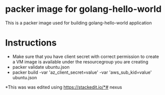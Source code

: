 # packer image for golang-hello-world
This is a packer image used for building golang-hello-world application
# Instructions

 - Make sure that you have client secret with correct permission to  create a VM image is available under the resourcegroup you are   creating 
 - packer validate ubuntu.json
 - packer build -var 'az_client_secret=value' -var 'aws_sub_kid=value'    ubuntu.json

*This was was edited using https://stackedit.io/*# nexus
